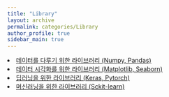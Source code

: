 ```yaml
---
title: "Library"
layout: archive
permalink: categories/Library
author_profile: true
sidebar_main: true
---
```



<li><a href="/numpy" class="splitter">데이터를 다루기 위한 라이브러리 (Numpy, Pandas)</a></li>  



<li><a href="/matplotlib" class="splitter">데이터 시각화를 위한 라이브러리 (Matplotlib, Seaborn)</a></li> 

<li><a href="/keras" class="splitter">딥러닝을 위한 라이브러리 (Keras, Pytorch)</a></li>  

<li><a href="/sklearn" class="splitter">머신러닝을 위한 라이브러리 (Sckit-learn)</a></li> 


